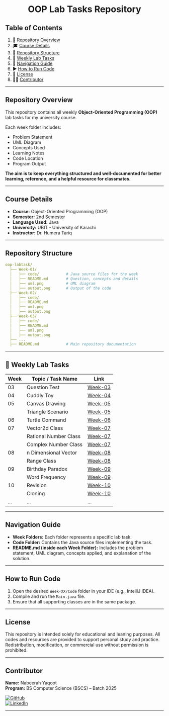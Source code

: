 <h1 align="center"> OOP Lab Tasks Repository </h1>

## Table of Contents

1. 📖 [Repository Overview](#repository-overview)
2. 🎓 [Course Details](#course-details)
3. 📂 [Repository Structure](#repository-structure)
4. 📅 [Weekly Lab Tasks](#weekly-lab-tasks)
5. 🧭 [Navigation Guide](#navigation-guide)
6. ▶️ [How to Run Code](#how-to-run-code)
7. 📜 [License](#license)
8. 👩‍💻 [Contributor](#contributor)

---

## Repository Overview

This repository contains all weekly **Object-Oriented Programming (OOP)** lab tasks for my university course.  

Each week folder includes:

- Problem Statement
- UML Diagram
- Concepts Used
- Learning Notes
- Code Location
- Program Output 

**The aim is to keep everything structured and well-documented for better learning, reference, and a helpful resource for classmates.**

---

## Course Details

- **Course:** Object-Oriented Programming (OOP)
- **Semester:** 2nd Semester
- **Language Used:** Java
- **University:** UBIT - University of Karachi
- **Instructor:** Dr. Humera Tariq

---

## Repository Structure

```yaml
oop-labtask/
  ├── Week-01/
  │   ├── code/            # Java source files for the week
  │   ├── README.md        # Question, concepts and details 
  │   ├── uml.png          # UML diagram 
  │   ├── output.png       # Output of the code 
  ├── Week-02/
  │   ├── code/
  │   ├── README.md
  │   ├── uml.png
  │   ├── output.png           
  ├── Week-03/
  │   ├── code/
  │   ├── README.md
  │   ├── uml.png
  │   ├── output.png           
  ├── ...
  ├── README.md            # Main repository documentation

```

---

## 📅 Weekly Lab Tasks

| Week | Topic / Task Name     | Link                                     |
|------|-----------------------|------------------------------------------|
| 03   | Question Test         | [Week-03](src/Week03_QuestionTest)         |
| 04   | Cuddly Toy            | [Week-04](src/Week04_CuddlyToys)           |
| 05   | Canvas Drawing        | [Week-05](src/Week05_Canvas_Drawing)       |
|      | Triangle Scenario     | [Week-05](src/Week05_Triangle_Scenario)    |
| 06   | Turtle Command        | [Week-06](src/Week06_Turtle_Command)       |
| 07   | Vector2d Class        | [Week-07](src/Week07_Vector2D)             |
|      | Rational Number Class | [Week-07](src/Week07_RationalNumbers)      |
|      | Complex Number Class  | [Week-07](src/Week07_ComplexNumbers)       |
| 08   | n Dimensional Vector  | [Week-08](src/Week08_n_DimensionalVectors) |
|      | Range Class           | [Week-08](src/Week08_Range)                |
| 09   | Birthday Paradox      | [Week-09](src/Week09_Birthday_Paradox)     |
|      | Word Frequency        | [Week-09](src/Week09_Word_Frequency)       |
| 10   | Revision              | [Week-10](src/Week10_Revision)            |
|      | Cloning               | [Week-10](src/Week10_Cloning)             |
| ...  | ...                   | ...                                      |

---

## Navigation Guide

- **Week Folders:** Each folder represents a specific lab task.
- **Code Folder:** Contains the Java source files implementing the task.
- **README.md (inside each Week Folder):** Includes the problem statement, UML diagram, concepts applied, and explanation of the solution.

---

## How to Run Code

1. Open the desired `Week-XX/Code` folder in your IDE (e.g., IntelliJ IDEA).
2. Compile and run the `Main.java` file.
3. Ensure that all supporting classes are in the same package.

---

## License
This repository is intended solely for educational and leaning purposes. All codes and resources are provided to support personal study and practice. Redistribution, modification, or commercial use without permission is prohibited. 

---

## Contributor

**Name:** Nabeerah Yaqoot  
**Program:** BS Computer Science (BSCS) – Batch 2025

[![GitHub](https://img.shields.io/badge/GitHub-nabeerah27-black?logo=github&logoColor=white)](https://github.com/nabeerah27)  
[![LinkedIn](https://img.shields.io/badge/LinkedIn-nabeerah27-blue?logo=linkedin&logoColor=white)](https://www.linkedin.com/in/nabeerah27)

---


